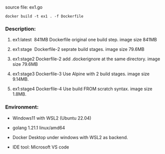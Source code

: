 source file: ex1.go

`docker build -t ex1 . -f Dockerfile`

### Description:

1. ex1:latest  841MB Dockerfile original one build step. image size 841MB

2. ex1:stage  Dockerfile-2 seprate build stages. image size 79.6MB

3. ex1:stage2 Dockerfile-2 add .dockerignore at the same directory. image size 79.6MB

4. ex1:stage3 Dockerfile-3 Use Alpine with 2 build stages. image size 9.14MB.

5. ex1:stage4 Dockerfile-4 Use build FROM scratch syntax. image size 1.8MB.

### Environment:

- Windows11 with WSL2 (Ubuntu 22.04)

- golang 1.21.1 linux/amd64

- Docker Desktop under windows with WSL2 as backend.

- IDE tool: Microsoft VS code
